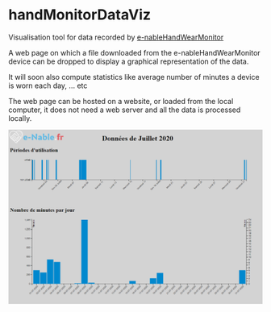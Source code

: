 # handMonitorDataViz
Visualisation tool for data recorded by [e-nableHandWearMonitor](https://github.com/reivaxy/e-nableHandWearMonitor)

A web page on which a file downloaded from the e-nableHandWearMonitor device can be dropped to display a graphical representation of the data.

It will soon also compute statistics like average number of minutes a device is worn each day, ... etc

The web page can be hosted on a website, or loaded from the local computer, it does not need a web server and all the data is processed locally.



![screen capture](resources/screenshot.png) 
